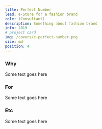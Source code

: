 ```yaml
---
title: Perfect Number
lead: e-Store for a fashion brand
role: (Consultant)
description: Something about fashion brand
info: 2019
# project card
img: /covers/c-perfect-number.png
size: md
position: 4
---
```


### Why

Some text goes here

### For

Some text goes here

### Etc

Some text goes here